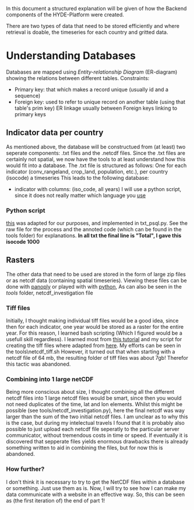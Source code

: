 In this document a structured explanation will be given of how the Backend components of the HYDE-Platform were created. 

There are two types of data that need to be stored efficiently and where retrieval is doable, the timeseries for each country and gritted data. 

# Understanding Databases
Databases are mapped using *Entity-relationship Diagram* (ER-diagram) showing the relations between different tables.
Constraints: 
- Primary key: that which makes a record unique (usually id and a sequence)
- Foreign key: used to refer to unique record on another table (using that table's prim key) ER linkage usually between Foreign keys linking to primary keys

## Indicator data per country
As mentioned above, the database will be constructued from (at least) two seperate components: .txt files and the .netcdf files. Since the .txt files are certainly not spatial, we now have the tools to at least understand how this would fit into a database. 
The .txt file is structured as follows:
One for each indicator (conv_rangeland, crop_land, population, etc.), per country (isocode) a timeseries
This leads to the following database:
- indicator with columns: (iso_code, all years)
I will use a python script, since it does not really matter which language you [use](https://stackoverflow.com/questions/2168045/which-language-to-use-for-scripting-postgresql)

### Python script
[this](https://www.postgresqltutorial.com/postgresql-python/) was adapted for our purposes, and implemented in txt_psql.py. See the raw file for the process and the annoted code (which can be found in the tools folder) for explanations.
**In all txt the final line is "Total", I gave this isocode 1000**

## Rasters
The other data that need to be used are stored in the form of large zip files or as netcdf data (containing spatial timeseries).
Viewing these files can be done with [panoply](https://www.giss.nasa.gov/tools/panoply/)
or played with with [python](https://opensourceoptions.com/blog/intro-to-netcdf-with-python-netcdf4/), As can also be seen in the *tools* folder, netcdf_investigation file

### Tiff files
Initially, I thought making individual tiff files would be a good idea, since then for each indicator, one year would be stored as a raster for the entire year.
For this reason, I learned bash scripting (Which I figured would be a usefull skill regardless). I learned most from [this tutorial](https://www.freecodecamp.org/news/bash-scripting-tutorial-linux-shell-script-and-command-line-for-beginners/) and my script for creating the tiff files where adapted from [here](https://medium.com/@royalosyin/export-a-netcdf-data-as-a-time-series-of-geotiff-images-f8effe78d1b3). My efforts can be seen in the tools\netcdf_tiff.sh
However, it turned out that when starting with a netcdf file of 64 mb, the resulting folder of tiff files was about 7gb! Therefor this tactic was abandoned.

### Combining into 1 large netCDF
Being more conscious about size, I thought combining all the different netcdf files into 1 large netcdf files would be smart, since then you would not need duplicates of the time, lat and lon elements. Whilst this might be possible (see tools/netcdf_investigation.py), here the final netcdf was way larger than the sum of the two initial netcdf files. I am unclear as to why this is the case, but during my intelectual travels I found that it is probably also possible to just upload each netcdf file seperatly to the particular server communicator, without tremendous costs in time or speed. If eventually it is discovered that sepperate files yields enormous drawbacks there is already something written to aid in combining the files, but for now this is abandoned.

### How further?

I don't think it is necessary to try to get the NetCDF files within a database or something. Just use them as is.
Now, I will try to see how I can make my data communicate with a website in an effective way. So, this can be seen as (the first iteration of) the end of part 1!
